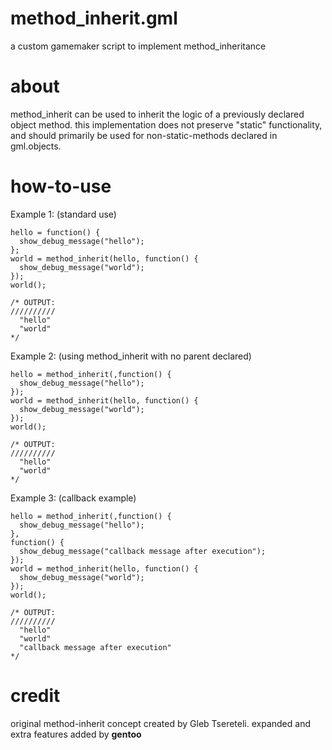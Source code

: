 # method_inherit.gml
a custom gamemaker script to implement method_inheritance

# about
method_inherit can be used to inherit the logic of a previously declared object method.
this implementation does not preserve "static" functionality, and should primarily be used for non-static-methods declared in gml.objects.

# how-to-use
Example 1: (standard use)
```
hello = function() {
  show_debug_message("hello");
};
world = method_inherit(hello, function() {
  show_debug_message("world");
});
world();

/* OUTPUT:
//////////
  "hello"
  "world"
*/
```
Example 2: (using method_inherit with no parent declared)
```
hello = method_inherit(,function() {
  show_debug_message("hello");
});
world = method_inherit(hello, function() {
  show_debug_message("world");
});
world();

/* OUTPUT:
//////////
  "hello"
  "world"
*/
```
Example 3: (callback example)
```
hello = method_inherit(,function() {
  show_debug_message("hello");
}, 
function() {
  show_debug_message("callback message after execution");
});
world = method_inherit(hello, function() {
  show_debug_message("world");
});
world();

/* OUTPUT:
//////////
  "hello"
  "world"
  "callback message after execution"
*/
```

# credit
original method-inherit concept created by Gleb Tsereteli. expanded and extra features added by __gentoo__
